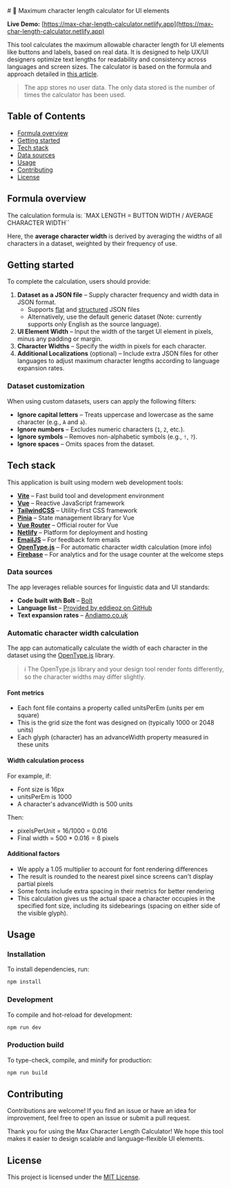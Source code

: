 # 📐 Maximum character length calculator for UI elements

**Live Demo:** [https://max-char-length-calculator.netlify.app](https://max-char-length-calculator.netlify.app)

This tool calculates the maximum allowable character length for UI elements like buttons and labels, based on real data. It is designed to help UX/UI designers optimize text lengths for readability and consistency across languages and screen sizes. The calculator is based on the formula and approach detailed in [this article](https://uxcontent.com/a-formula-for-defining-maximum-character-lengths/).

> The app stores no user data. The only data stored is the number of times the calculator has been used.

## Table of Contents

- [Formula overview](#formula-overview)
- [Getting started](#getting-started)
- [Tech stack](#tech-stack)
- [Data sources](#data-sources)
- [Usage](#usage)
- [Contributing](#contributing)
- [License](#license)

## Formula overview

The calculation formula is:
`MAX LENGTH = BUTTON WIDTH / AVERAGE CHARACTER WIDTH``

Here, the **average character width** is derived by averaging the widths of all characters in a dataset, weighted by their frequency of use.

## Getting started

To complete the calculation, users should provide:

1. **Dataset as a JSON file** – Supply character frequency and width data in JSON format.
   - Supports [flat](https://docs.lokalise.com/en/articles/1400771-json-flat-json) and [structured](https://docs.lokalise.com/en/articles/3229161-structured-json) JSON files
   - Alternatively, use the default generic dataset (Note: currently supports only English as the source language).
2. **UI Element Width** – Input the width of the target UI element in pixels, minus any padding or margin.
3. **Character Widths** – Specify the width in pixels for each character.
4. **Additional Localizations** (optional) – Include extra JSON files for other languages to adjust maximum character lengths according to language expansion rates.

### Dataset customization

When using custom datasets, users can apply the following filters:

- **Ignore capital letters** – Treats uppercase and lowercase as the same character (e.g., `A` and `a`).
- **Ignore numbers** – Excludes numeric characters (`1`, `2`, etc.).
- **Ignore symbols** – Removes non-alphabetic symbols (e.g., `!`, `?`).
- **Ignore spaces** – Omits spaces from the dataset.

## Tech stack

This application is built using modern web development tools:

- **[Vite](https://vitejs.dev/)** – Fast build tool and development environment
- **[Vue](https://vuejs.org/)** – Reactive JavaScript framework
- **[TailwindCSS](https://tailwindcss.com/)** – Utility-first CSS framework
- **[Pinia](https://pinia.vuejs.org/)** – State management library for Vue
- **[Vue Router](https://router.vuejs.org/)** – Official router for Vue
- **[Netlify](https://www.netlify.com/)** – Platform for deployment and hosting
- **[EmailJS](https://www.emailjs.com/)** – For feedback form emails
- **[OpenType.js](https://opentype.js.org/)** – For automatic character width calculation (more info)
- **[Firebase](https://firebase.google.com/)** – For analytics and for the usage counter at the welcome steps

### Data sources

The app leverages reliable sources for linguistic data and UI standards:

- **Code built with Bolt** – [Bolt](https://www.bolt.new)
- **Language list** – [Provided by eddieoz on GitHub](https://gist.github.com/eddieoz/63d839c8a20ef508cfa4fa9562632a21)
- **Text expansion rates** – [Andiamo.co.uk](https://www.andiamo.co.uk/resources/expansion-and-contraction-factors/)

### Automatic character width calculation

The app can automatically calculate the width of each character in the dataset using the [OpenType.js](https://opentype.js.org/) library.

> ℹ️ The OpenType.js library and your design tool render fonts differently, so the character widths may differ slightly.

#### Font metrics

- Each font file contains a property called unitsPerEm (units per em square)
- This is the grid size the font was designed on (typically 1000 or 2048 units)
- Each glyph (character) has an advanceWidth property measured in these units

#### Width calculation process

For example, if:

- Font size is 16px
- unitsPerEm is 1000
- A character's advanceWidth is 500 units

Then:

- pixelsPerUnit = 16/1000 = 0.016
- Final width = 500 * 0.016 = 8 pixels

#### Additional factors

- We apply a 1.05 multiplier to account for font rendering differences
- The result is rounded to the nearest pixel since screens can't display partial pixels
- Some fonts include extra spacing in their metrics for better rendering
- This calculation gives us the actual space a character occupies in the specified font size, including its sidebearings (spacing on either side of the visible glyph).

## Usage

### Installation

To install dependencies, run:

```sh
npm install
```

### Development

To compile and hot-reload for development:

```sh
npm run dev
```

### Production build

To type-check, compile, and minify for production:

```sh
npm run build
```

## Contributing

Contributions are welcome! If you find an issue or have an idea for improvement, feel free to open an issue or submit a pull request.

Thank you for using the Max Character Length Calculator! We hope this tool makes it easier to design scalable and language-flexible UI elements.

## License

This project is licensed under the [MIT License](LICENSE).